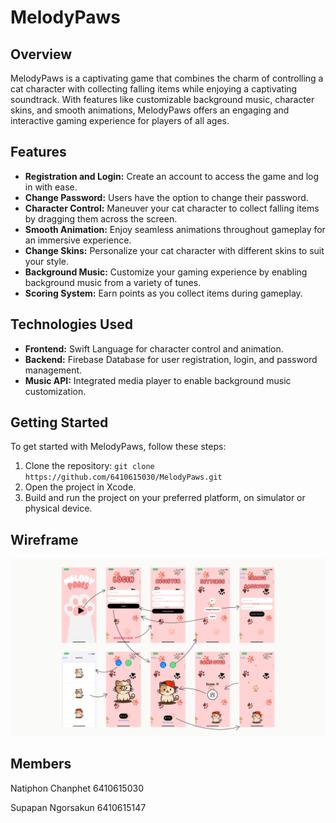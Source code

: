 # MelodyPaws

## Overview
MelodyPaws is a captivating game that combines the charm of controlling a cat character with collecting falling items while enjoying a captivating soundtrack. 
With features like customizable background music, character skins, and smooth animations, MelodyPaws offers an engaging and interactive gaming experience for players of all ages.

## Features
- **Registration and Login:** Create an account to access the game and log in with ease.
- **Change Password:** Users have the option to change their password.
- **Character Control:** Maneuver your cat character to collect falling items by dragging them across the screen.
- **Smooth Animation:** Enjoy seamless animations throughout gameplay for an immersive experience.
- **Change Skins:** Personalize your cat character with different skins to suit your style.
- **Background Music:** Customize your gaming experience by enabling background music from a variety of tunes.
- **Scoring System:** Earn points as you collect items during gameplay.

## Technologies Used
- **Frontend:** Swift Language for character control and animation.
- **Backend:** Firebase Database for user registration, login, and password management.
- **Music API:** Integrated media player to enable background music customization.

## Getting Started
To get started with MelodyPaws, follow these steps:
1. Clone the repository: `git clone https://github.com/6410615030/MelodyPaws.git`
2. Open the project in Xcode.
3. Build and run the project on your preferred platform, on simulator or physical device.

## Wireframe
<img src="media/wireframe.jpg" >

## Members
Natiphon Chanphet 6410615030

Supapan  Ngorsakun 6410615147
